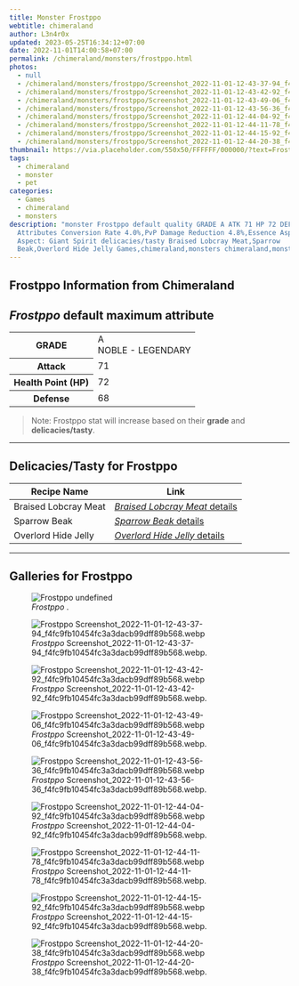 ```yaml
---
title: Monster Frostppo
webtitle: chimeraland
author: L3n4r0x
updated: 2023-05-25T16:34:12+07:00
date: 2022-11-01T14:00:58+07:00
permalink: /chimeraland/monsters/frostppo.html
photos:
  - null
  - /chimeraland/monsters/frostppo/Screenshot_2022-11-01-12-43-37-94_f4fc9fb10454fc3a3dacb99dff89b568.webp
  - /chimeraland/monsters/frostppo/Screenshot_2022-11-01-12-43-42-92_f4fc9fb10454fc3a3dacb99dff89b568.webp
  - /chimeraland/monsters/frostppo/Screenshot_2022-11-01-12-43-49-06_f4fc9fb10454fc3a3dacb99dff89b568.webp
  - /chimeraland/monsters/frostppo/Screenshot_2022-11-01-12-43-56-36_f4fc9fb10454fc3a3dacb99dff89b568.webp
  - /chimeraland/monsters/frostppo/Screenshot_2022-11-01-12-44-04-92_f4fc9fb10454fc3a3dacb99dff89b568.webp
  - /chimeraland/monsters/frostppo/Screenshot_2022-11-01-12-44-11-78_f4fc9fb10454fc3a3dacb99dff89b568.webp
  - /chimeraland/monsters/frostppo/Screenshot_2022-11-01-12-44-15-92_f4fc9fb10454fc3a3dacb99dff89b568.webp
  - /chimeraland/monsters/frostppo/Screenshot_2022-11-01-12-44-20-38_f4fc9fb10454fc3a3dacb99dff89b568.webp
thumbnail: https://via.placeholder.com/550x50/FFFFFF/000000/?text=Frostppo
tags:
  - chimeraland
  - monster
  - pet
categories:
  - Games
  - chimeraland
  - monsters
description: "monster Frostppo default quality GRADE A ATK 71 HP 72 DEF 68
  Attributes Conversion Rate 4.0%,PvP Damage Reduction 4.8%,Essence Aspect:
  Aspect: Giant Spirit delicacies/tasty Braised Lobcray Meat,Sparrow
  Beak,Overlord Hide Jelly Games,chimeraland,monsters chimeraland,monster,pet"
---
```


<link
  rel="stylesheet"
  href="https://rawcdn.githack.com/dimaslanjaka/Web-Manajemen/870a349/css/bootstrap-5-3-0-alpha3-wrapper.css"
/>
<section id="bootstrap-wrapper">
  <div data-bs-theme="dark">
    <h2>Frostppo Information from Chimeraland</h2>
    <h2 id="attribute"><i>Frostppo</i> default maximum attribute</h2>
    <div class="row">
      <div class="col mb-2">
        <div class="card">
          <div class="card-body">
            <table>
              <tr>
                <th>GRADE</th>
                <td>
                  A <br /><span class="text-warning">NOBLE - LEGENDARY</span>
                </td>
              </tr>
              <tr>
                <th>Attack</th>
                <td>71</td>
              </tr>
              <tr>
                <th>Health Point (HP)</th>
                <td>72</td>
              </tr>
              <tr>
                <th>Defense</th>
                <td>68</td>
              </tr>
            </table>
          </div>
        </div>
      </div>
    </div>
    <blockquote class="bd-callout bd-callout-warning">
      Note: Frostppo stat will increase based on their <b>grade</b> and
      <b>delicacies/tasty</b>.
    </blockquote>
    <hr />
    <h2 id="delicacies">Delicacies/Tasty for Frostppo</h2>
    <div class="card">
      <div class="card-body">
        <div class="table-responsive">
          <table class="table table-striped">
            <thead>
              <tr>
                <th>Recipe Name</th>
                <th>Link</th>
              </tr>
            </thead>
            <tbody>
              <tr>
                <td>Braised Lobcray Meat</td>
                <td>
                  <a
                    href="#"
                    class="text-primary"
                    title="Click here to view recipe Braised Lobcray Meat details"
                    ><i>Braised Lobcray Meat</i> details</a
                  >
                </td>
              </tr>
              <tr>
                <td>Sparrow Beak</td>
                <td>
                  <a
                    href="https://www.webmanajemen.com/chimeraland/recipes/sparrow-beak.html"
                    class="text-primary"
                    title="Click here to view recipe Sparrow Beak details"
                    ><i>Sparrow Beak</i> details</a
                  >
                </td>
              </tr>
              <tr>
                <td>Overlord Hide Jelly</td>
                <td>
                  <a
                    href="https://www.webmanajemen.com/chimeraland/recipes/overlord-hide-jelly.html"
                    class="text-primary"
                    title="Click here to view recipe Overlord Hide Jelly details"
                    ><i>Overlord Hide Jelly</i> details</a
                  >
                </td>
              </tr>
            </tbody>
          </table>
        </div>
      </div>
    </div>
    <hr />
    <div id="gallery">
      <h2>Galleries for Frostppo</h2>
      <div class="row">
        <div class="col-lg-6 col-12">
          <figure>
            <img
              src="https://www.webmanajemen.com/undefined"
              alt="Frostppo undefined"
            />
            <figcaption style="word-wrap: break-word">
              <i>Frostppo</i> .
            </figcaption>
          </figure>
        </div>
        <div class="col-lg-6 col-12">
          <figure>
            <img
              src="https://www.webmanajemen.com/chimeraland/monsters/frostppo/Screenshot_2022-11-01-12-43-37-94_f4fc9fb10454fc3a3dacb99dff89b568.webp"
              alt="Frostppo Screenshot_2022-11-01-12-43-37-94_f4fc9fb10454fc3a3dacb99dff89b568.webp"
            />
            <figcaption style="word-wrap: break-word">
              <i>Frostppo</i>
              Screenshot_2022-11-01-12-43-37-94_f4fc9fb10454fc3a3dacb99dff89b568.webp.
            </figcaption>
          </figure>
        </div>
        <div class="col-lg-6 col-12">
          <figure>
            <img
              src="https://www.webmanajemen.com/chimeraland/monsters/frostppo/Screenshot_2022-11-01-12-43-42-92_f4fc9fb10454fc3a3dacb99dff89b568.webp"
              alt="Frostppo Screenshot_2022-11-01-12-43-42-92_f4fc9fb10454fc3a3dacb99dff89b568.webp"
            />
            <figcaption style="word-wrap: break-word">
              <i>Frostppo</i>
              Screenshot_2022-11-01-12-43-42-92_f4fc9fb10454fc3a3dacb99dff89b568.webp.
            </figcaption>
          </figure>
        </div>
        <div class="col-lg-6 col-12">
          <figure>
            <img
              src="https://www.webmanajemen.com/chimeraland/monsters/frostppo/Screenshot_2022-11-01-12-43-49-06_f4fc9fb10454fc3a3dacb99dff89b568.webp"
              alt="Frostppo Screenshot_2022-11-01-12-43-49-06_f4fc9fb10454fc3a3dacb99dff89b568.webp"
            />
            <figcaption style="word-wrap: break-word">
              <i>Frostppo</i>
              Screenshot_2022-11-01-12-43-49-06_f4fc9fb10454fc3a3dacb99dff89b568.webp.
            </figcaption>
          </figure>
        </div>
        <div class="col-lg-6 col-12">
          <figure>
            <img
              src="https://www.webmanajemen.com/chimeraland/monsters/frostppo/Screenshot_2022-11-01-12-43-56-36_f4fc9fb10454fc3a3dacb99dff89b568.webp"
              alt="Frostppo Screenshot_2022-11-01-12-43-56-36_f4fc9fb10454fc3a3dacb99dff89b568.webp"
            />
            <figcaption style="word-wrap: break-word">
              <i>Frostppo</i>
              Screenshot_2022-11-01-12-43-56-36_f4fc9fb10454fc3a3dacb99dff89b568.webp.
            </figcaption>
          </figure>
        </div>
        <div class="col-lg-6 col-12">
          <figure>
            <img
              src="https://www.webmanajemen.com/chimeraland/monsters/frostppo/Screenshot_2022-11-01-12-44-04-92_f4fc9fb10454fc3a3dacb99dff89b568.webp"
              alt="Frostppo Screenshot_2022-11-01-12-44-04-92_f4fc9fb10454fc3a3dacb99dff89b568.webp"
            />
            <figcaption style="word-wrap: break-word">
              <i>Frostppo</i>
              Screenshot_2022-11-01-12-44-04-92_f4fc9fb10454fc3a3dacb99dff89b568.webp.
            </figcaption>
          </figure>
        </div>
        <div class="col-lg-6 col-12">
          <figure>
            <img
              src="https://www.webmanajemen.com/chimeraland/monsters/frostppo/Screenshot_2022-11-01-12-44-11-78_f4fc9fb10454fc3a3dacb99dff89b568.webp"
              alt="Frostppo Screenshot_2022-11-01-12-44-11-78_f4fc9fb10454fc3a3dacb99dff89b568.webp"
            />
            <figcaption style="word-wrap: break-word">
              <i>Frostppo</i>
              Screenshot_2022-11-01-12-44-11-78_f4fc9fb10454fc3a3dacb99dff89b568.webp.
            </figcaption>
          </figure>
        </div>
        <div class="col-lg-6 col-12">
          <figure>
            <img
              src="https://www.webmanajemen.com/chimeraland/monsters/frostppo/Screenshot_2022-11-01-12-44-15-92_f4fc9fb10454fc3a3dacb99dff89b568.webp"
              alt="Frostppo Screenshot_2022-11-01-12-44-15-92_f4fc9fb10454fc3a3dacb99dff89b568.webp"
            />
            <figcaption style="word-wrap: break-word">
              <i>Frostppo</i>
              Screenshot_2022-11-01-12-44-15-92_f4fc9fb10454fc3a3dacb99dff89b568.webp.
            </figcaption>
          </figure>
        </div>
        <div class="col-lg-6 col-12">
          <figure>
            <img
              src="https://www.webmanajemen.com/chimeraland/monsters/frostppo/Screenshot_2022-11-01-12-44-20-38_f4fc9fb10454fc3a3dacb99dff89b568.webp"
              alt="Frostppo Screenshot_2022-11-01-12-44-20-38_f4fc9fb10454fc3a3dacb99dff89b568.webp"
            />
            <figcaption style="word-wrap: break-word">
              <i>Frostppo</i>
              Screenshot_2022-11-01-12-44-20-38_f4fc9fb10454fc3a3dacb99dff89b568.webp.
            </figcaption>
          </figure>
        </div>
      </div>
    </div>
  </div>
</section>